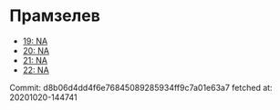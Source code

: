 # Прамзелев
- [19: NA](19.md)
- [20: NA](20.md)
- [21: NA](21.md)
- [22: NA](22.md)

Commit: d8b06d4dd4f6e76845089285934ff9c7a01e63a7
 fetched at: 20201020-144741
